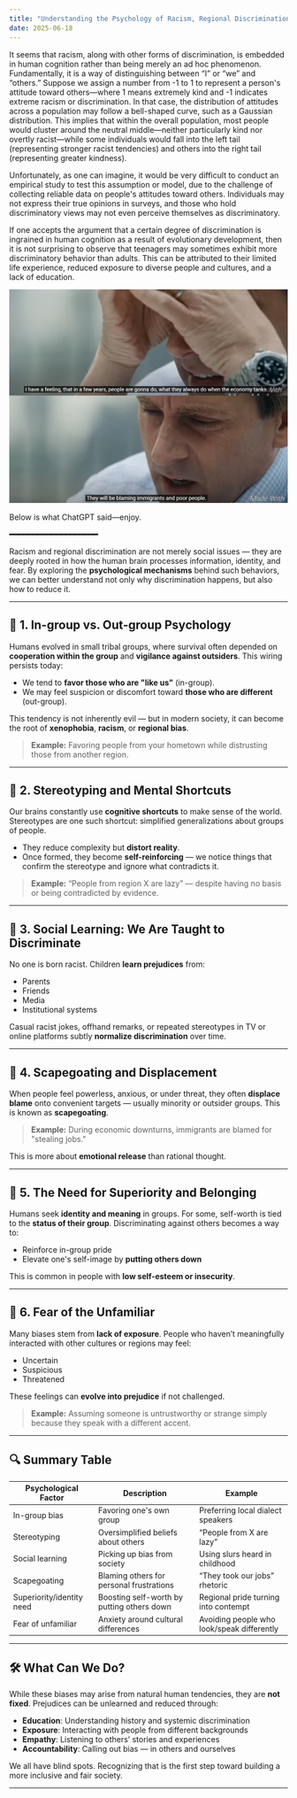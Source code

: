 ```yaml
---
title: "Understanding the Psychology of Racism, Regional Discrimination and School bullying"
date: 2025-06-18
---
```


It seems that racism, along with other forms of discrimination, is embedded in human cognition rather than being merely an ad hoc phenomenon. Fundamentally, it is a way of distinguishing between “I” or “we” and “others.” Suppose we assign a number from -1 to 1 to represent a person's attitude toward others—where 1 means extremely kind and -1 indicates extreme racism or discrimination. In that case, the distribution of attitudes across a population may follow a bell-shaped curve, such as a Gaussian distribution. This implies that within the overall population, most people would cluster around the neutral middle—neither particularly kind nor overtly racist—while some individuals would fall into the left tail (representing stronger racist tendencies) and others into the right tail (representing greater kindness).

Unfortunately, as one can imagine, it would be very difficult to conduct an empirical study to test this assumption or model, due to the challenge of collecting reliable data on people's attitudes toward others. Individuals may not express their true opinions in surveys, and those who hold discriminatory views may not even perceive themselves as discriminatory.

If one accepts the argument that a certain degree of discrimination is ingrained in human cognition as a result of evolutionary development, then it is not surprising to observe that teenagers may sometimes exhibit more discriminatory behavior than adults. This can be attributed to their limited life experience, reduced exposure to diverse people and cultures, and a lack of education.

![The Big Short](https://github.com/KehanLi-1123/KehanLi.github.io/raw/master/images/TheBigShort.png)


Below is what ChatGPT said—enjoy.

**━━━━━━━━━━━━━━━━━━━**


Racism and regional discrimination are not merely social issues — they are deeply rooted in how the human brain processes information, identity, and fear. By exploring the **psychological mechanisms** behind such behaviors, we can better understand not only why discrimination happens, but also how to reduce it.

---

## 🧠 1. In-group vs. Out-group Psychology

Humans evolved in small tribal groups, where survival often depended on **cooperation within the group** and **vigilance against outsiders**. This wiring persists today:

- We tend to **favor those who are "like us"** (in-group).
- We may feel suspicion or discomfort toward **those who are different** (out-group).

This tendency is not inherently evil — but in modern society, it can become the root of **xenophobia**, **racism**, or **regional bias**.

> **Example:** Favoring people from your hometown while distrusting those from another region.

---

## 🧠 2. Stereotyping and Mental Shortcuts

Our brains constantly use **cognitive shortcuts** to make sense of the world. Stereotypes are one such shortcut: simplified generalizations about groups of people.

- They reduce complexity but **distort reality**.
- Once formed, they become **self-reinforcing** — we notice things that confirm the stereotype and ignore what contradicts it.

> **Example:** “People from region X are lazy” — despite having no basis or being contradicted by evidence.

---

## 🧠 3. Social Learning: We Are Taught to Discriminate

No one is born racist. Children **learn prejudices** from:

- Parents
- Friends
- Media
- Institutional systems

Casual racist jokes, offhand remarks, or repeated stereotypes in TV or online platforms subtly **normalize discrimination** over time.

---

## 🧠 4. Scapegoating and Displacement

When people feel powerless, anxious, or under threat, they often **displace blame** onto convenient targets — usually minority or outsider groups. This is known as **scapegoating**.

> **Example:** During economic downturns, immigrants are blamed for "stealing jobs."

This is more about **emotional release** than rational thought.

---

## 🧠 5. The Need for Superiority and Belonging

Humans seek **identity and meaning** in groups. For some, self-worth is tied to the **status of their group**. Discriminating against others becomes a way to:

- Reinforce in-group pride
- Elevate one's self-image by **putting others down**

This is common in people with **low self-esteem or insecurity**.

---

## 🧠 6. Fear of the Unfamiliar

Many biases stem from **lack of exposure**. People who haven’t meaningfully interacted with other cultures or regions may feel:

- Uncertain
- Suspicious
- Threatened

These feelings can **evolve into prejudice** if not challenged.

> **Example:** Assuming someone is untrustworthy or strange simply because they speak with a different accent.

---

## 🔍 Summary Table

| Psychological Factor       | Description                                 | Example                                 |
|---------------------------|---------------------------------------------|-----------------------------------------|
| In-group bias              | Favoring one's own group                    | Preferring local dialect speakers       |
| Stereotyping              | Oversimplified beliefs about others         | “People from X are lazy”                |
| Social learning            | Picking up bias from society                | Using slurs heard in childhood          |
| Scapegoating               | Blaming others for personal frustrations    | “They took our jobs” rhetoric           |
| Superiority/identity need  | Boosting self-worth by putting others down | Regional pride turning into contempt    |
| Fear of unfamiliar         | Anxiety around cultural differences         | Avoiding people who look/speak differently |

---

## 🛠️ What Can We Do?

While these biases may arise from natural human tendencies, they are **not fixed**. Prejudices can be unlearned and reduced through:

- **Education**: Understanding history and systemic discrimination
- **Exposure**: Interacting with people from different backgrounds
- **Empathy**: Listening to others’ stories and experiences
- **Accountability**: Calling out bias — in others and ourselves

We all have blind spots. Recognizing that is the first step toward building a more inclusive and fair society.

---
